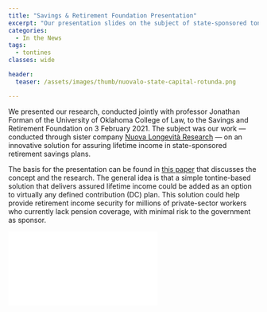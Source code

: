 ```yaml
---
title: "Savings & Retirement Foundation Presentation"
excerpt: "Our presentation slides on the subject of state-sponsored tontine pension solutions"
categories:
  - In the News
tags:
  - tontines
classes: wide

header:
  teaser: /assets/images/thumb/nuovalo-state-capital-rotunda.png

---
```


We presented our research, conducted jointly with professor Jonathan Forman of the University of Oklahoma College of Law, to the Savings and Retirement Foundation on 3 February 2021. The subject was our work — conducted through sister company [Nuova Longevità Research](https://www.nuovalongevita.com) — on an innovative solution for assuring lifetime income in state-sponsored retirement savings plans.

The basis for the presentation can be found in [this paper](https://repository.upenn.edu/cgi/viewcontent.cgi?article=1688&context=prc_papers) that discusses the concept and the research. The general idea is that a simple tontine-based solution that delivers assured lifetime income could be added as an option to virtually any defined contribution (DC) plan. This solution could help provide retirement income security for millions of private-sector workers who currently lack pension coverage, with minimal risk to the government as sponsor.

<embed src="/assets/docs/srf-slides-state-sponsored-pensions.pdf#view=Fit" type="application/pdf"/>
